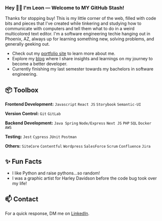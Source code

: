 ### Hey 👋🏽 I'm Leon — Welcome to MY GitHub Stash!

Thanks for stopping buy! This is my little corner of the web, filled with code bits and pieces that I've created while tinkering and studying how to communicate with computers and tell them what to do in a weird multicolored text editor. I'm a software engineering techie hanging out in Phoenix, AZ, always up for learning something new, solving problems, and generally geeking out.

- Check out my [portfolio site](https://www.leonredman.com/) to learn more about me.
- Explore my [blog](https://leonredman.com/blog/) where I share insights and learnings on my journey to become a better developer.
- Currently finishing my last semester towards my bachelors in software engineering.

 
## 📦 Toolbox

**Frontend Development:** `Javascript` `React JS` `Storybook` `Semantic-UI` 
 
**Version Control:** `Git` `GitLab`

**Backend Development:** `Java Spring` `Node/Express` `Next JS` `PHP` `SQL` `Docker` `AWS`

**Testing:** `Jest` `Cypress` `JUnit` `Postman`

**Others:** `SiteCore` `Contentful` `Wordpress` `SalesForce` `Scrum` `Confluence` `Jira`
 
## ✨ Fun Facts 

- I like Python and raise pythons...so random!
- I was a graphic artist for Harley Davidson before the code bug took over my life!

## 📫 Contact

 For a quick response, DM me on [LinkedIn](https://www.linkedin.com/in/leonredman/). 
 
